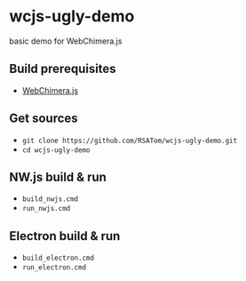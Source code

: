 # wcjs-ugly-demo
basic demo for WebChimera.js

## Build prerequisites
* [WebChimera.js](https://github.com/RSATom/WebChimera.js#build-prerequisites)

## Get sources
* `git clone https://github.com/RSATom/wcjs-ugly-demo.git`
* `cd wcjs-ugly-demo`

## NW.js build & run
* `build_nwjs.cmd`
* `run_nwjs.cmd`

## Electron build & run
* `build_electron.cmd`
* `run_electron.cmd`
